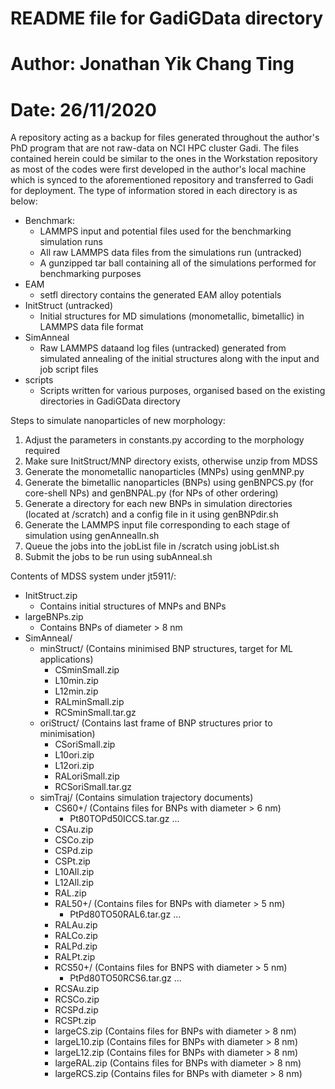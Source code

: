 # README file for GadiGData directory
# Author: Jonathan Yik Chang Ting
# Date: 26/11/2020

A repository acting as a backup for files generated throughout the author's PhD program that are not raw-data on NCI HPC cluster Gadi.
The files contained herein could be similar to the ones in the Workstation repository as most of the codes were first developed in the author's local machine which is synced to the aforementioned repository and transferred to Gadi for deployment.
The type of information stored in each directory is as below:

- Benchmark:
    - LAMMPS input and potential files used for the benchmarking simulation runs
    - All raw LAMMPS data files from the simulations run (untracked)
    - A gunzipped tar ball containing all of the simulations performed for benchmarking purposes
- EAM
    - setfl directory contains the generated EAM alloy potentials
- InitStruct (untracked)
    - Initial structures for MD simulations (monometallic, bimetallic) in LAMMPS data file format
- SimAnneal
    - Raw LAMMPS dataand log files (untracked) generated from simulated annealing of the initial structures along with the input and job script files
- scripts
    - Scripts written for various purposes, organised based on the existing directories in GadiGData directory

Steps to simulate nanoparticles of new morphology:
1. Adjust the parameters in constants.py according to the morphology required
2. Make sure InitStruct/MNP directory exists, otherwise unzip from MDSS
3. Generate the monometallic nanoparticles (MNPs) using genMNP.py 
4. Generate the bimetallic nanoparticles (BNPs) using genBNPCS.py (for core-shell NPs) and genBNPAL.py (for NPs of other ordering)
5. Generate a directory for each new BNPs in simulation directories (located at /scratch) and a config file in it using genBNPdir.sh
6. Generate the LAMMPS input file corresponding to each stage of simulation using genAnnealIn.sh
7. Queue the jobs into the jobList file in /scratch using jobList.sh
8. Submit the jobs to be run using subAnneal.sh


Contents of MDSS system under jt5911/:
- InitStruct.zip
    - Contains initial structures of MNPs and BNPs
- largeBNPs.zip
    - Contains BNPs of diameter > 8 nm
- SimAnneal/
    - minStruct/ (Contains minimised BNP structures, target for ML applications)
        - CSminSmall.zip
        - L10min.zip
        - L12min.zip
        - RALminSmall.zip
        - RCSminSmall.tar.gz
    - oriStruct/ (Contains last frame of BNP structures prior to minimisation)
        - CSoriSmall.zip
        - L10ori.zip
        - L12ori.zip
        - RALoriSmall.zip
        - RCSoriSmall.tar.gz
    - simTraj/ (Contains simulation trajectory documents)
        - CS60+/ (Contains files for BNPs with diameter > 6 nm)
            - Pt80TOPd50ICCS.tar.gz ...
        - CSAu.zip
        - CSCo.zip
        - CSPd.zip
        - CSPt.zip
        - L10All.zip
        - L12All.zip
        - RAL.zip
        - RAL50+/ (Contains files for BNPs with diameter > 5 nm)
            - PtPd80TO50RAL6.tar.gz ...
        - RALAu.zip
        - RALCo.zip
        - RALPd.zip
        - RALPt.zip
        - RCS50+/ (Contains files for BNPS with diameter > 5 nm)
            - PtPd80TO50RCS6.tar.gz ...
        - RCSAu.zip
        - RCSCo.zip
        - RCSPd.zip
        - RCSPt.zip
        - largeCS.zip (Contains files for BNPs with diameter > 8 nm)
        - largeL10.zip (Contains files for BNPs with diameter > 8 nm)
        - largeL12.zip (Contains files for BNPs with diameter > 8 nm) 
        - largeRAL.zip (Contains files for BNPs with diameter > 8 nm) 
        - largeRCS.zip (Contains files for BNPs with diameter > 8 nm) 
